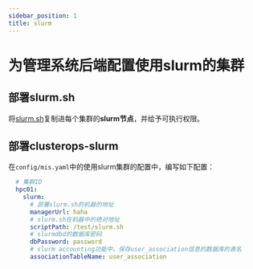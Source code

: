 ```yaml
---
sidebar_position: 1
title: slurm
---
```


# 为管理系统后端配置使用slurm的集群

## 部署slurm.sh

将[slurm.sh](%REPO_FILE_URL%/apps/clusterops-slurm/slurm.sh)复制进每个集群的**slurm节点**，并给予可执行权限。

## 部署clusterops-slurm

在`config/mis.yaml`中的使用slurm集群的配置中，编写如下配置：

```yaml title=docker-compose.yml
  # 集群ID
  hpc01:
    slurm:
      # 部署slurm.sh的机器的地址
      managerUrl: haha
      # slurm.sh在机器中的绝对地址
      scriptPath: /test/slurm.sh
      # slurmdbd的数据库密码
      dbPassword: password
      # slurm accounting功能中，保存user_association信息的数据库的表名
      associationTableName: user_association
```
